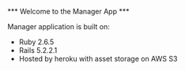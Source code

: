 *** Welcome to the Manager App ***

Manager application is built on:
* Ruby 2.6.5
* Rails 5.2.2.1
* Hosted by heroku with asset storage on AWS S3